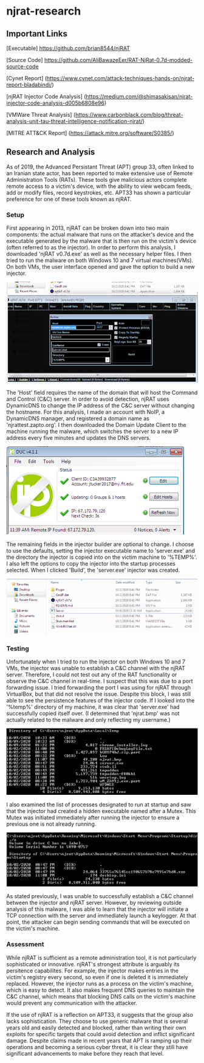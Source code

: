 # njrat-research

## Important Links

[Executable] https://github.com/brian8544/njRAT

[Source Code] https://github.com/AliBawazeEer/RAT-NjRat-0.7d-modded-source-code

[Cynet Report] (https://www.cynet.com/attack-techniques-hands-on/njrat-report-bladabindi/)

[njRAT Injector Code Analysis] (https://medium.com/@shimasakisan/njrat-injector-code-analysis-d005b6808e96)

[VMWare Threat Analysis] (https://www.carbonblack.com/blog/threat-analysis-unit-tau-threat-intelligence-notification-njrat/)

[MITRE ATT&CK Report] (https://attack.mitre.org/software/S0385/)
                         

## Research and Analysis

  As of 2019, the Advanced Persistant Threat (APT) group 33, often linked to an Iranian state actor, has been reported to make extensive use of Remote Administration Tools (RATs). These tools give malicious actors complete remote access to a victim's device, with the ability to view webcam feeds, add or modify files, record keystrokes, etc. APT33 has shown a particular preference for one of these tools known as njRAT.
  
### Setup

  First appearing in 2013, njRAT can be broken down into two main components: the actual malware that runs on the attacker's device and the executable generated by the malware that is then run on the victim's device (often referred to as the injector). In order to perform this analysis, I downloaded 'njRAT v0.7d.exe' as well as the necessary helper files. I then tried to run the malware on both Windows 10 and 7 virtual machines(VMs). On both VMs, the user interface opened and gave the option to build a new injector. 
  
![building njrat injector](https://github.com/joshtucker132/njrat-research/blob/master/screenshots/building-injector.png?raw=true)

  The 'Host' field requires the name of the domain that will host the Command and Control (C&C) server. In order to avoid detection, njRAT uses DynamicDNS to change the IP address of the C&C server without changing the hostname. For this analysis, I made an account with NoIP, a DynamicDNS manager, and registered a domain name as 'njrattest.zapto.org'. I then downloaded the Domain Update Client to the machine running the malware, which switches the server to a new IP address every five minutes and updates the DNS servers.
  
![domain update client](https://github.com/joshtucker132/njrat-research/blob/master/screenshots/duc.png?raw=true)

  The remaining fields in the injector builder are optional to change. I choose to use the defaults, setting the injector executable name to 'server.exe' and the directory the injector is copied into on the victim machine to '%TEMP%'. I also left the options to copy the injector into the startup processes selected. When I clicked 'Build', the 'server.exe' injector was created.
  
![injector created](https://github.com/joshtucker132/njrat-research/blob/master/screenshots/injector-created.png?raw=true)

### Testing

Unfortunately when I tried to run the injector on both Windows 10 and 7 VMs, the injector was unable to establish a C&C channel with the njRAT server. Therefore, I could not test out any of the RAT functionality or observe the C&C channel in real-time. I suspect that this was due to a port forwarding issue. I tried forwarding the port I was using for njRAT through VirtualBox, but that did not resolve the issue. Despite this block, I was still able to see the persistence features of the injector code. If I looked into the '%temp%' directory of my machine, it was clear that 'server.exe' had successfully copied itself over. (I determined that 'njrat.bmp' was not actually related to the malware and only reflecting my username.)

![copying to temp](https://github.com/joshtucker132/njrat-research/blob/master/screenshots/copying-temp.png?raw=true)

I also examined the list of processes designated to run at startup and saw that the injector had created a hidden executable named after a Mutex. This Mutex was initiated immediately after running the injector to ensure a previous one is not already running.

![copying to startup](https://github.com/joshtucker132/njrat-research/blob/master/screenshots/startup-process.png?raw=true)

As stated previously, I was unable to successfully establish a C&C channel between the injector and njRAT server. However, by reviewing outside analysis of this malware, I was able to learn that the injector will initiate a TCP connection with the server and immediately launch a keylogger. At that point, the attacker can begin sending commands that will be executed on the victim's machine.

### Assessment

While njRAT is sufficient as a remote administration tool, it is not particularly sophisticated or innovative. njRAT's strongest attribute is arguably its persitence capabilites. For example, the injector makes entries in the victim's registry every second, so even if one is deleted it is immediately replaced. However, the injector runs as a process on the victim's machine, which is easy to detect. It also makes frequent DNS queries to maintain the C&C channel, which means that blocking DNS calls on the victim's machine would prevent any communication with the attacker. 

If the use of njRAT is a reflection on APT33, it suggests that the group also lacks sophistication. They choose to use generic malware that is several years old and easily detected and blocked, rather than writing their own exploits for specific targets that could avoid detection and inflict significant damage. Despite claims made in recent years that APT is ramping up their operations and becoming a serious cyber threat, it is clear they still have significant advancements to make before they reach that level.
